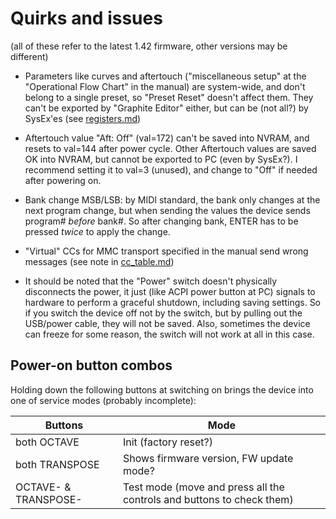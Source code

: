 # Quirks and issues

(all of these refer to the latest 1.42 firmware, other versions may be different)

* Parameters like curves and aftertouch ("miscellaneous setup" at the "Operational Flow Chart" in the manual) are system-wide, and don't belong to a single preset, so "Preset Reset" doesn't affect them. They can't be exported by "Graphite Editor" either, but can be (not all?) by SysEx'es (see [registers.md](registers.md))

* Aftertouch value "Aft: Off" (val=172) can't be saved into NVRAM, and resets to val=144 after power cycle. Other Aftertouch values are saved OK into NVRAM, but cannot be exported to PC (even by SysEx?). I recommend setting it to val=3 (unused), and change to "Off" if needed after powering on.

* Bank change MSB/LSB: by MIDI standard, the bank only changes at the next program change, but when sending the values the device sends program# *before* bank#. So after changing bank, ENTER has to be pressed *twice* to apply the change.

* "Virtual" CCs for MMC transport specified in the manual send wrong messages (see note in [cc_table.md](cc_table.md))

* It should be noted that the "Power" switch doesn't physically disconnects the power, it just (like ACPI power button at PC) signals to hardware to perform a graceful shutdown, including saving settings. So if you switch the device off not by the switch, but by pulling out the USB/power cable, they will not be saved. Also, sometimes the device can freeze for some reason, the switch will not work at all in this case.

## Power-on button combos

Holding down the following buttons at switching on brings the device into one of service modes (probably incomplete):

| Buttons | Mode |
|-|-|
|both OCTAVE         | Init (factory reset?)                                                 |
|both TRANSPOSE      | Shows firmware version, FW update mode?                               |
|OCTAVE- & TRANSPOSE-| Test mode (move and press all the controls and buttons to check them) |

